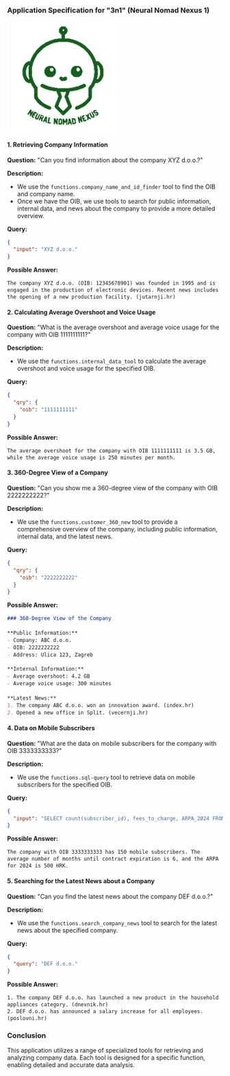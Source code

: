 ### Application Specification for "3n1" (Neural Nomad Nexus 1)

![](public/Picture1.png)

#### 1. Retrieving Company Information

**Question:** "Can you find information about the company XYZ d.o.o.?"

**Description:**
- We use the `functions.company_name_and_id_finder` tool to find the OIB and company name.
- Once we have the OIB, we use tools to search for public information, internal data, and news about the company to provide a more detailed overview.

**Query:**
```json
{
  "input": "XYZ d.o.o."
}
```

**Possible Answer:**
```plaintext
The company XYZ d.o.o. (OIB: 12345678901) was founded in 1995 and is engaged in the production of electronic devices. Recent news includes the opening of a new production facility. (jutarnji.hr)
```

#### 2. Calculating Average Overshoot and Voice Usage

**Question:** "What is the average overshoot and average voice usage for the company with OIB 1111111111?"

**Description:**
- We use the `functions.internal_data_tool` to calculate the average overshoot and voice usage for the specified OIB.

**Query:**
```json
{
  "qry": {
    "oib": "1111111111"
  }
}
```

**Possible Answer:**
```plaintext
The average overshoot for the company with OIB 1111111111 is 3.5 GB, while the average voice usage is 250 minutes per month.
```

#### 3. 360-Degree View of a Company

**Question:** "Can you show me a 360-degree view of the company with OIB 2222222222?"

**Description:**
- We use the `functions.customer_360_new` tool to provide a comprehensive overview of the company, including public information, internal data, and the latest news.

**Query:**
```json
{
  "qry": {
    "oib": "2222222222"
  }
}
```

**Possible Answer:**
```markdown
### 360-Degree View of the Company

**Public Information:**
- Company: ABC d.o.o.
- OIB: 2222222222
- Address: Ulica 123, Zagreb

**Internal Information:**
- Average overshoot: 4.2 GB
- Average voice usage: 300 minutes

**Latest News:**
1. The company ABC d.o.o. won an innovation award. (index.hr)
2. Opened a new office in Split. (vecernji.hr)
```

#### 4. Data on Mobile Subscribers

**Question:** "What are the data on mobile subscribers for the company with OIB 3333333333?"

**Description:**
- We use the `functions.sql-query` tool to retrieve data on mobile subscribers for the specified OIB.

**Query:**
```json
{
  "input": "SELECT count(subscriber_id), fees_to_charge, ARPA_2024 FROM mobile_customer_base WHERE oib = '3333333333'"
}
```

**Possible Answer:**
```plaintext
The company with OIB 3333333333 has 150 mobile subscribers. The average number of months until contract expiration is 6, and the ARPA for 2024 is 500 HRK.
```

#### 5. Searching for the Latest News about a Company

**Question:** "Can you find the latest news about the company DEF d.o.o.?"

**Description:**
- We use the `functions.search_company_news` tool to search for the latest news about the specified company.

**Query:**
```json
{
  "query": "DEF d.o.o."
}
```

**Possible Answer:**
```plaintext
1. The company DEF d.o.o. has launched a new product in the household appliances category. (dnevnik.hr)
2. DEF d.o.o. has announced a salary increase for all employees. (poslovni.hr)
```

### Conclusion

This application utilizes a range of specialized tools for retrieving and analyzing company data. Each tool is designed for a specific function, enabling detailed and accurate data analysis. 